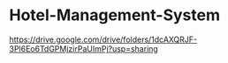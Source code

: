 # Hotel-Management-System
https://drive.google.com/drive/folders/1dcAXQRJF-3Pl6Eo6TdGPMjzirPaUImPj?usp=sharing
